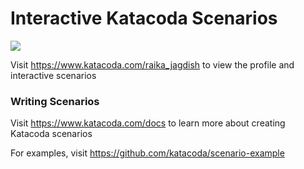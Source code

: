 # Interactive Katacoda Scenarios

[![](http://shields.katacoda.com/katacoda/raika_jagdish/count.svg)](https://www.katacoda.com/raika_jagdish "Get your profile on Katacoda.com")

Visit https://www.katacoda.com/raika_jagdish to view the profile and interactive scenarios

### Writing Scenarios
Visit https://www.katacoda.com/docs to learn more about creating Katacoda scenarios

For examples, visit https://github.com/katacoda/scenario-example
